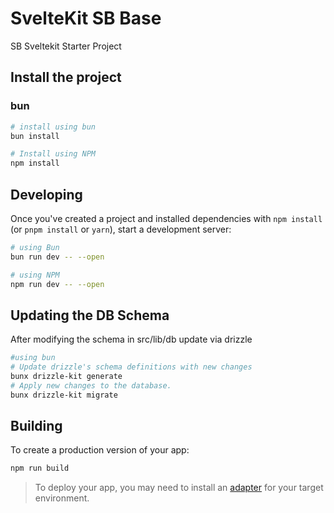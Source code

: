 # SvelteKit SB Base

SB Sveltekit Starter Project

## Install the project


### bun
```bash
# install using bun
bun install

# Install using NPM
npm install
```

## Developing

Once you've created a project and installed dependencies with `npm install` (or `pnpm install` or `yarn`), start a development server:

```bash
# using Bun
bun run dev -- --open

# using NPM
npm run dev -- --open
```

## Updating the DB Schema

After modifying the schema in src/lib/db update via drizzle

```bash
#using bun
# Update drizzle's schema definitions with new changes
bunx drizzle-kit generate
# Apply new changes to the database.
bunx drizzle-kit migrate
```

## Building

To create a production version of your app:

```bash
npm run build
```


> To deploy your app, you may need to install an [adapter](https://svelte.dev/docs/kit/adapters) for your target environment.
